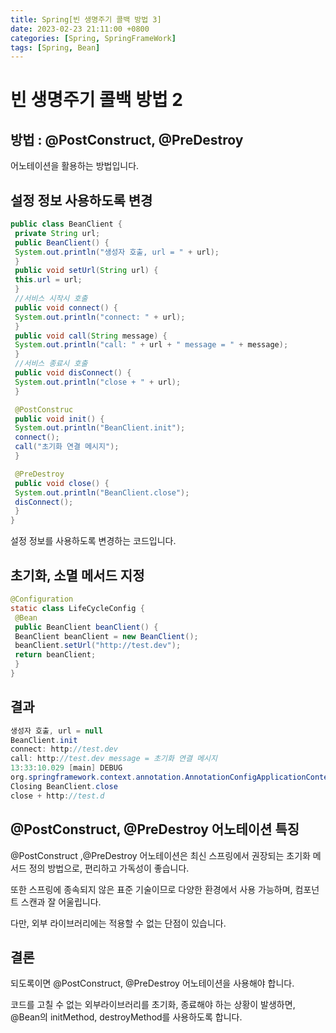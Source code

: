 ```yaml
---
title: Spring[빈 생명주기 콜백 방법 3]
date: 2023-02-23 21:11:00 +0800
categories: [Spring, SpringFrameWork]
tags: [Spring, Bean]
---
```

# 빈 생명주기 콜백 방법 2

## 방법 : @PostConstruct, @PreDestroy
어노테이션을 활용하는 방법입니다.

## 설정 정보 사용하도록 변경
```java
public class BeanClient {
 private String url;
 public BeanClient() {
 System.out.println("생성자 호출, url = " + url);
 }
 public void setUrl(String url) {
 this.url = url;
 }
 //서비스 시작시 호출
 public void connect() {
 System.out.println("connect: " + url);
 }
 public void call(String message) {
 System.out.println("call: " + url + " message = " + message);
 }
 //서비스 종료시 호출
 public void disConnect() {
 System.out.println("close + " + url);
 }

 @PostConstruc
 public void init() {
 System.out.println("BeanClient.init");
 connect();
 call("초기화 연결 메시지");
 }

 @PreDestroy
 public void close() {
 System.out.println("BeanClient.close");
 disConnect();
 }
}

```
설정 정보를 사용하도록 변경하는 코드입니다.

## 초기화, 소멸 메서드 지정
```java
@Configuration
static class LifeCycleConfig {
 @Bean
 public BeanClient beanClient() {
 BeanClient beanClient = new BeanClient();
 beanClient.setUrl("http://test.dev");
 return beanClient;
 }
}
```

## 결과
```java
생성자 호출, url = null
BeanClient.init
connect: http://test.dev
call: http://test.dev message = 초기화 연결 메시지
13:33:10.029 [main] DEBUG 
org.springframework.context.annotation.AnnotationConfigApplicationContext - 
Closing BeanClient.close
close + http://test.d
```

## @PostConstruct, @PreDestroy 어노테이션 특징
@PostConstruct ,@PreDestroy 어노테이션은 최신 스프링에서 권장되는 초기화 메서드 정의 방법으로, 편리하고 가독성이 좋습니다.  

또한 스프링에 종속되지 않은 표준 기술이므로 다양한 환경에서 사용 가능하며, 컴포넌트 스캔과 잘 어울립니다.  

다만, 외부 라이브러리에는 적용할 수 없는 단점이 있습니다.

## 결론
되도록이면 @PostConstruct, @PreDestroy 어노테이션을 사용해야 합니다.        

코드를 고칠 수 없는 외부라이브러리를 초기화, 종료해야 하는 상황이 발생하면, @Bean의 initMethod, destroyMethod를 사용하도록 합니다.